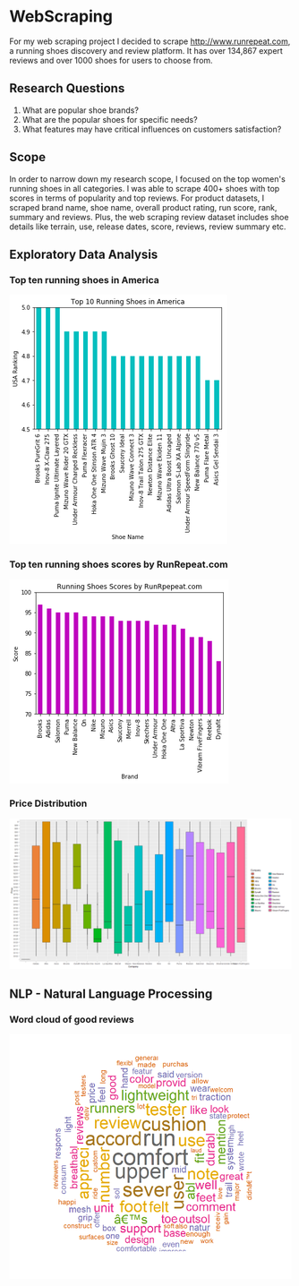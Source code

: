 # WebScraping
For my web scraping project I decided to scrape http://www.runrepeat.com, a running shoes discovery and review platform. It has over 134,867 expert reviews and over 1000 shoes for users to choose from.

## Research Questions
1. What are popular shoe brands?
1. What are the popular shoes for specific needs?
1. What features may have critical influences on customers satisfaction?

## Scope
In order to narrow down my research scope, I focused on the top women's running shoes in all categories. I was able to scrape 400+ shoes with top scores in terms of popularity and top reviews. For product datasets, I scraped brand name, shoe name, overall product rating, run score, rank, summary and reviews. Plus, the web scraping review dataset includes shoe details like terrain, use, release dates, score, reviews, review summary etc.

## Exploratory Data Analysis
### Top ten running shoes in America

![Top ten running shoes](Images/top10.png)

### Top ten running shoes scores by RunRepeat.com
![Top ten running shoes](Images/TopScores.png)

### Price Distribution
![Top ten running shoes](Images/PriceDistribution.png)

## NLP - Natural Language Processing
### Word cloud of good reviews
![Top ten running shoes](Images/GoodCloud.png)

